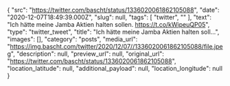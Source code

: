 {
  "src": "https://twitter.com/bascht/status/1336020061862105088",
  "date": "2020-12-07T18:49:39.000Z",
  "slug": null,
  "tags": [
    "twitter",
    ""
  ],
  "text": "Ich hätte meine Jamba Aktien halten sollen. https://t.co/kWipeuQP05",
  "type": "twitter_tweet",
  "title": "Ich hätte meine Jamba Aktien halten soll…",
  "images": [],
  "category": "posts",
  "media_url": "https://img.bascht.com/twitter/2020/12/07//1336020061862105088/file.jpeg",
  "description": null,
  "preview_url": null,
  "original_url": "https://twitter.com/bascht/status/1336020061862105088",
  "location_latitude": null,
  "additional_payload": null,
  "location_longitude": null
}